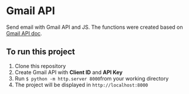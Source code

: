 # Gmail API
 Send email with Gmail API and JS. The functions were created based on [Gmail API doc](https://developers.google.com/gmail/api/quickstart/js).
 
 ## To run this project
 1. Clone this repository
 2. Create Gmail API with **Client ID** and **API Key** 
 3. Run `$ python -m http.server 8000`from your working directory
 4. The project will be displayed in `http://localhost:8000`